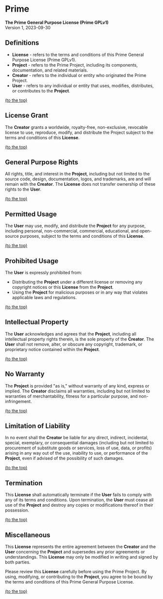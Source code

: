 
# Prime
**The Prime General Purpose License (Prime GPLv1)**<br>
Version 1, 2023-09-30

## Definitions
 - **License** - refers to the terms and conditions of this Prime General Purpose License (Prime GPLv1).
 - **Project** - refers to the Prime Project, including its components, documentation, and related materials.
 - **Creator** - refers to the individual or entity who originated the Prime Project.
 - **User** - refers to any individual or entity that uses, modifies, distributes, or contributes to the **Project**.

[(to the top)](#prime)

## License Grant
The **Creator** grants a worldwide, royalty-free, non-exclusive, revocable license to use, reproduce, modify, and distribute the Project subject to the terms and conditions of this **License**.

[(to the top)](#prime)

## General Purpose Rights
All rights, title, and interest in the **Project**, including but not limited to the source code, design, documentation, logos, and trademarks, are and will remain with the **Creator**. The **License** does not transfer ownership of these rights to the **User**.

[(to the top)](#prime)

## Permitted Usage
The **User** may use, modify, and distribute the **Project** for any purpose, including personal, non-commercial, commercial, educational, and open-source purposes, subject to the terms and conditions of this **License**.

[(to the top)](#prime)

## Prohibited Usage
The **User** is expressly prohibited from:
- Distributing the **Project** under a different license or removing any copyright notices or this **License** from the **Project**.
- Using the **Project** for malicious purposes or in any way that violates applicable laws and regulations.

[(to the top)](#prime)

## Intellectual Property
The **User** acknowledges and agrees that the **Project**, including all intellectual property rights therein, is the sole property of the **Creator**. The **User** shall not remove, alter, or obscure any copyright, trademark, or proprietary notice contained within the **Project**.

[(to the top)](#prime)

## No Warranty
The **Project** is provided "as is," without warranty of any kind, express or implied. The **Creator** disclaims all warranties, including but not limited to warranties of merchantability, fitness for a particular purpose, and non-infringement.

[(to the top)](#prime)

## Limitation of Liability
In no event shall the **Creator** be liable for any direct, indirect, incidental, special, exemplary, or consequential damages (including but not limited to procurement of substitute goods or services, loss of use, data, or profits) arising in any way out of the use, inability to use, or performance of the **Project**, even if advised of the possibility of such damages.

[(to the top)](#prime)

## Termination
This **License** shall automatically terminate if the **User** fails to comply with any of its terms and conditions. Upon termination, the **User** must cease all use of the **Project** and destroy any copies or modifications thereof in their possession.

[(to the top)](#prime)

## Miscellaneous
This **License** represents the entire agreement between the **Creator** and the **User** concerning the **Project** and supersedes any prior agreements or understandings. This **License** may only be modified in writing and signed by both parties.

Please review this **License** carefully before using the Prime Project. By using, modifying, or contributing to the **Project**, you agree to be bound by the terms and conditions of this Prime General Purpose License.

[(to the top)](#prime)
